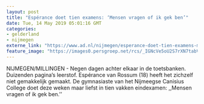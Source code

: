 ```yaml
---
layout: post
title: "Espérance doet tien examens: ‘Mensen vragen of ik gek ben’"
date: Tue, 14 May 2019 05:01:16 GMT
categories: 
- gelderland 
- nijmegen 
externe_link: "https://www.ad.nl/nijmegen/esperance-doet-tien-examens-mensen-vragen-of-ik-gek-ben~a91683cf/"
feature_image: "https://images0.persgroep.net/rcs/_IGNcVe5oU2S7rXN7tabVcZMEgo/diocontent/148238475/_fitwidth/400/?appId=21791a8992982cd8da851550a453bd7f&quality=0.7"
---
```


NIJMEGEN/MILLINGEN - Negen dagen achter elkaar in de toetsbanken. Duizenden pagina’s leerstof. Espérance van Rossum (18) heeft het zichzelf niet gemakkelijk gemaakt. De gymnasiaste van het Nijmeegse Canisius College doet deze weken maar liefst in tien vakken eindexamen: ,,Mensen vragen of ik gek ben.’’
